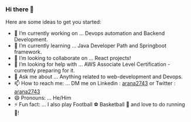 ### Hi there 👋

Here are some ideas to get you started:

- 🔭 I’m currently working on ... Devops automation and Backend Development.
- 🌱 I’m currently learning ... Java Developer Path and Springboot framework.
- 👯 I’m looking to collaborate on ... React projects!
- 🤔 I’m looking for help with ... AWS Associate Level Certification - currently preparing for it.
- 💬 Ask me about ... Anything related to web-development and Devops.
- 📫 How to reach me: ... DM me on Linkedin : [arana2743](https://www.linkedin.com/in/arana2743) or Twitter : [arana2743](https://twitter.com/arana2743)
- 😄 Pronouns: ... He/Him
- ⚡ Fun fact: ... I also play Football ⚽ Basketball 🏀 and love to do running 🏃!
